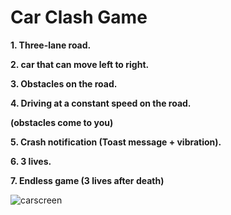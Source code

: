 # Car Clash Game

**1. Three-lane road.**

**2. car that can move left to right.**

**3. Obstacles on the road.**

**4. Driving at a constant speed on the road.**

 **(obstacles come to you)**

**5. Crash notification (Toast message + vibration).**

**6. 3 lives.**

**7. Endless game (3 lives  after death)**

![carscreen](https://github.com/yaron16ll/Android_assignment_1/assets/60570643/4ebe5987-4725-4242-b769-539dfb3a20a5)


